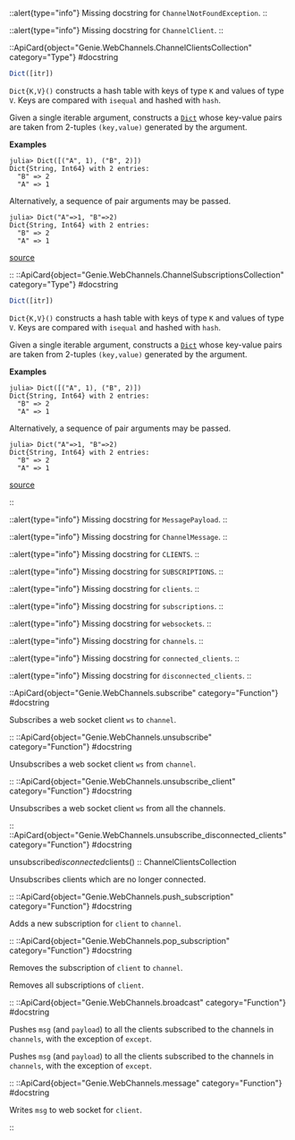 



::alert{type="info"}
Missing docstring for `ChannelNotFoundException`. 
::




::alert{type="info"}
Missing docstring for `ChannelClient`. 
::


::ApiCard{object="Genie.WebChannels.ChannelClientsCollection" category="Type"}
#docstring


```julia
Dict([itr])
```

`Dict{K,V}()` constructs a hash table with keys of type `K` and values of type `V`. Keys are compared with `isequal` and hashed with `hash`.

Given a single iterable argument, constructs a [`Dict`](cookies.md#Base.Dict) whose key-value pairs are taken from 2-tuples `(key,value)` generated by the argument.

**Examples**

```julia-repl
julia> Dict([("A", 1), ("B", 2)])
Dict{String, Int64} with 2 entries:
  "B" => 2
  "A" => 1
```

Alternatively, a sequence of pair arguments may be passed.

```julia-repl
julia> Dict("A"=>1, "B"=>2)
Dict{String, Int64} with 2 entries:
  "B" => 2
  "A" => 1
```


<a target='_blank' href='https://github.com/JuliaLang/julia/blob/bed2cd540a11544ed4be381d471bbf590f0b745e/base/dict.jl#L31-L56' class='documenter-source'>source</a><br>

::
::ApiCard{object="Genie.WebChannels.ChannelSubscriptionsCollection" category="Type"}
#docstring


```julia
Dict([itr])
```

`Dict{K,V}()` constructs a hash table with keys of type `K` and values of type `V`. Keys are compared with `isequal` and hashed with `hash`.

Given a single iterable argument, constructs a [`Dict`](cookies.md#Base.Dict) whose key-value pairs are taken from 2-tuples `(key,value)` generated by the argument.

**Examples**

```julia-repl
julia> Dict([("A", 1), ("B", 2)])
Dict{String, Int64} with 2 entries:
  "B" => 2
  "A" => 1
```

Alternatively, a sequence of pair arguments may be passed.

```julia-repl
julia> Dict("A"=>1, "B"=>2)
Dict{String, Int64} with 2 entries:
  "B" => 2
  "A" => 1
```


<a target='_blank' href='https://github.com/JuliaLang/julia/blob/bed2cd540a11544ed4be381d471bbf590f0b745e/base/dict.jl#L31-L56' class='documenter-source'>source</a><br>

::


::alert{type="info"}
Missing docstring for `MessagePayload`. 
::




::alert{type="info"}
Missing docstring for `ChannelMessage`. 
::




::alert{type="info"}
Missing docstring for `CLIENTS`. 
::




::alert{type="info"}
Missing docstring for `SUBSCRIPTIONS`. 
::




::alert{type="info"}
Missing docstring for `clients`. 
::




::alert{type="info"}
Missing docstring for `subscriptions`. 
::




::alert{type="info"}
Missing docstring for `websockets`. 
::




::alert{type="info"}
Missing docstring for `channels`. 
::




::alert{type="info"}
Missing docstring for `connected_clients`. 
::




::alert{type="info"}
Missing docstring for `disconnected_clients`. 
::


::ApiCard{object="Genie.WebChannels.subscribe" category="Function"}
#docstring


Subscribes a web socket client `ws` to `channel`.

::
::ApiCard{object="Genie.WebChannels.unsubscribe" category="Function"}
#docstring


Unsubscribes a web socket client `ws` from `channel`.

::
::ApiCard{object="Genie.WebChannels.unsubscribe_client" category="Function"}
#docstring


Unsubscribes a web socket client `ws` from all the channels.

::
::ApiCard{object="Genie.WebChannels.unsubscribe_disconnected_clients" category="Function"}
#docstring


unsubscribe*disconnected*clients() :: ChannelClientsCollection

Unsubscribes clients which are no longer connected.

::
::ApiCard{object="Genie.WebChannels.push_subscription" category="Function"}
#docstring


Adds a new subscription for `client` to `channel`.

::
::ApiCard{object="Genie.WebChannels.pop_subscription" category="Function"}
#docstring


Removes the subscription of `client` to `channel`.


Removes all subscriptions of `client`.

::
::ApiCard{object="Genie.WebChannels.broadcast" category="Function"}
#docstring


Pushes `msg` (and `payload`) to all the clients subscribed to the channels in `channels`, with the exception of `except`.


Pushes `msg` (and `payload`) to all the clients subscribed to the channels in `channels`, with the exception of `except`.

::
::ApiCard{object="Genie.WebChannels.message" category="Function"}
#docstring


Writes `msg` to web socket for `client`.

::
